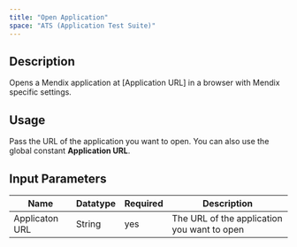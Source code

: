 ```yaml
---
title: "Open Application"
space: "ATS (Application Test Suite)"
---
```

## Description

Opens a Mendix application at [Application URL] in a browser with
Mendix specific settings.

## Usage

Pass the URL of the application you want to open. You can also use the global constant **Application URL**.

## Input Parameters

Name | Datatype | Required | Description
---- |--------| -------|---------------
Applicaton URL | String | yes | The URL of the application you want to open
